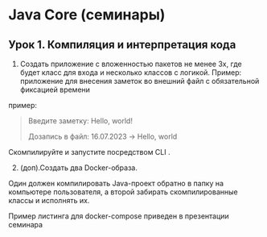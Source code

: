 # Java Core (семинары)
## Урок 1. Компиляция и интерпретация кода
1. Создать приложение с вложенностью пакетов не менее 3х, где будет класс для входа и несколько классов с логикой. Пример: приложение для внесения заметок во внешний файл с обязательной фиксацией времени

пример:

>Введите заметку: Hello, world!
> 
> Дозапись в файл: 16.07.2023 -> Hello, world

Скомпилируйте и запустите посредством CLI
.

2. (доп).Создать два Docker-образа. 

Один должен компилировать Java-проект обратно в папку на компьютере пользователя, а второй забирать скомпилированные классы и исполнять их. 

Пример листинга для docker-compose приведен в презентации семинара